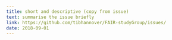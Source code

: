 ```yaml
---
title: short and descriptive (copy from issue)
text: summarise the issue briefly
link: https://github.com/tibhannover/FAIR-studyGroup/issues/
date: 2018-09-01
---
```

